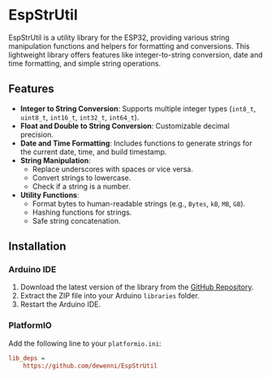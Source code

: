# EspStrUtil

EspStrUtil is a utility library for the ESP32, providing various string manipulation functions and helpers for formatting and conversions. This lightweight library offers features like integer-to-string conversion, date and time formatting, and simple string operations.

## Features

- **Integer to String Conversion**: Supports multiple integer types (`int8_t`, `uint8_t`, `int16_t`, `int32_t`, `int64_t`).
- **Float and Double to String Conversion**: Customizable decimal precision.
- **Date and Time Formatting**: Includes functions to generate strings for the current date, time, and build timestamp.
- **String Manipulation**:
  - Replace underscores with spaces or vice versa.
  - Convert strings to lowercase.
  - Check if a string is a number.
- **Utility Functions**:
  - Format bytes to human-readable strings (e.g., `Bytes`, `kB`, `MB`, `GB`).
  - Hashing functions for strings.
  - Safe string concatenation.

## Installation

### Arduino IDE

1. Download the latest version of the library from the [GitHub Repository](https://github.com/dewenni/EspStrUtil).
2. Extract the ZIP file into your Arduino `libraries` folder.
3. Restart the Arduino IDE.

### PlatformIO

Add the following line to your `platformio.ini`:

```ini
lib_deps =
    https://github.com/dewenni/EspStrUtil
```
